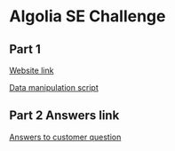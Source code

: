 # Algolia SE Challenge

## Part 1

[Website link](https://chrislamyy.github.io/algolia-restaurant/)

[Data manipulation script](./scripts/mergeRestaurantData.js)

## Part 2 Answers link

[Answers to customer question](./customer-queries/customer-answers.md)
